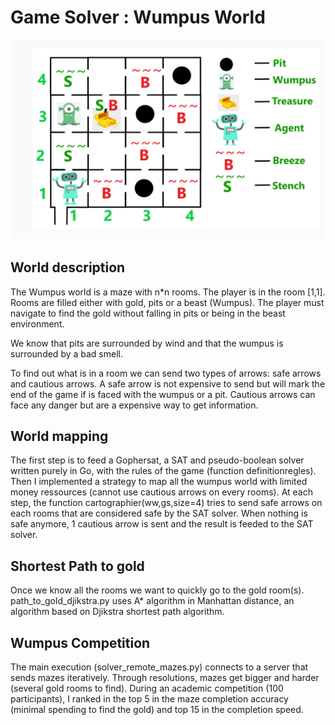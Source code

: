 # Game Solver : Wumpus World

![image](Image_wumpus/game_descriptor.png)

## World description

The Wumpus world is a maze with n*n rooms. The player is in the room [1,1]. Rooms are filled either with gold, pits or a beast (Wumpus).
The player must navigate to find the gold without falling in pits or being in the beast environment. 

We know that pits are surrounded by wind and that the wumpus is surrounded by a bad smell.

To find out what is in a room we can send two types of arrows: safe arrows and cautious arrows. A safe arrow is not expensive to send but will mark the end of the game if is faced with the wumpus or a pit. Cautious arrows can face any danger but are a expensive way to get information.

## World mapping

The first step is to feed a Gophersat, a SAT and pseudo-boolean solver written purely in Go, with the rules of the game (function definitionregles). Then I implemented a strategy to map all the wumpus world with limited money ressources (cannot use cautious arrows on every rooms). 
At each step, the function cartographier(ww,gs,size=4) tries to send safe arrows on each rooms that are considered safe by the SAT solver. When nothing is safe anymore, 1 cautious arrow is sent and the result is feeded to the SAT solver. 

## Shortest Path to gold

Once we know all the rooms we want to quickly go to the gold room(s). path_to_gold_djikstra.py uses A* algorithm in Manhattan distance, an algorithm based on Djikstra shortest path algorithm.

## Wumpus Competition 

The main execution (solver_remote_mazes.py) connects to a server that sends mazes iteratively. Through resolutions, mazes get bigger and harder (several gold rooms to find). 
During an academic competition (100 participants), I ranked in the top 5 in the maze completion accuracy (minimal spending to find the gold) and top 15 in the completion speed.